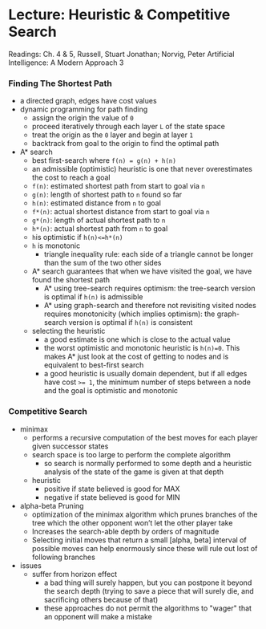 # Lecture: Heuristic & Competitive Search

Readings: Ch. 4 & 5, Russell, Stuart Jonathan; Norvig, Peter Artificial Intelligence: A Modern Approach 3

### Finding The Shortest Path
- a directed graph, edges have cost values
- dynamic programming for path finding
  - assign the origin the value of ``0``
  - proceed iteratively through each layer ``L`` of the state space
  - treat the origin as the ``0`` layer and begin at layer ``1``
  - backtrack from goal to the origin to find the optimal path
- A* search
  - best first-search where ``f(n) = g(n) + h(n)``
  - an admissible (optimistic) heuristic is one that never overestimates the cost to reach a goal
  - ``f(n)``: estimated shortest path from start to goal via ``n``
  - ``g(n)``: length of shortest path to ``n`` found so far
  - ``h(n)``: estimated distance from ``n`` to goal
  - ``f*(n)``: actual shortest distance from start to goal via ``n``
  - ``g*(n)``: length of actual shortest path to ``n``
  - ``h*(n)``: actual shortest path from ``n`` to goal
  - ``h``is optimistic if ``h(n)<=h*(n)``
  - ``h`` is monotonic
    - triangle inequality rule: each side of a triangle cannot be longer than the sum of the two other sides
  - A* search guarantees that when we have visited the goal, we have found the shortest path
    - A* using tree-search requires optimism: the tree-search version is optimal if ``h(n)`` is admissible
    - A* using graph-search and therefore not revisiting visited nodes requires monotonicity (which implies optimism): the graph-search version is optimal if ``h(n)`` is consistent
  - selecting the heuristic
    - a good estimate is one which is close to the actual value
    - the worst optimistic and monotonic heuristic is ``h(n)=0``. This makes A* just look at the cost of getting to nodes and is equivalent to best-first search
    - a good heuristic is usually domain dependent, but if all edges have cost ``>= 1``, the minimum number of steps between a node and the goal is optimistic and monotonic

### Competitive Search
- minimax
  - performs a recursive computation of the best moves for each player given successor states
  - search space is too large to perform the complete algorithm
    - so search is normally performed to some depth and a heuristic analysis of the state of the game is given at that depth
  - heuristic
    - positive if state believed is good for MAX
    - negative if state believed is good for MIN
- alpha-beta Pruning
  - optimization of the minimax algorithm which prunes branches of the tree which the other opponent won’t let the other player take
  - Increases the search-able depth by orders of magnitude
  - Selecting initial moves that return a small [alpha, beta] interval of possible moves can help enormously since these will rule out lost of following branches
- issues
  - suffer from horizon effect
    - a bad thing will surely happen, but you can postpone it beyond the search depth (trying to save a piece that will surely die, and sacrificing others because of that)
    - these approaches do not permit the algorithms to "wager" that an opponent will make a mistake
